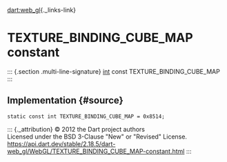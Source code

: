 [dart:web\_gl](../../dart-web_gl/dart-web_gl-library){._links-link}

TEXTURE\_BINDING\_CUBE\_MAP constant
====================================

::: {.section .multi-line-signature}
[int](../../dart-core/int-class) const TEXTURE\_BINDING\_CUBE\_MAP
:::

Implementation {#source}
--------------

``` {.language-dart data-language="dart"}
static const int TEXTURE_BINDING_CUBE_MAP = 0x8514;
```

::: {._attribution}
© 2012 the Dart project authors\
Licensed under the BSD 3-Clause \"New\" or \"Revised\" License.\
<https://api.dart.dev/stable/2.18.5/dart-web_gl/WebGL/TEXTURE_BINDING_CUBE_MAP-constant.html>
:::
